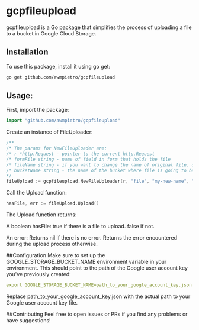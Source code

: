 # gcpfileupload

gcpfileupload is a Go package that simplifies the process of uploading a file to a bucket in Google Cloud Storage.

## Installation

To use this package, install it using go get:

```bash
go get github.com/awmpietro/gcpfileupload
```

## Usage:

First, import the package:

```go
import "github.com/awmpietro/gcpfileupload"
```

Create an instance of FileUploader:

```go
/**
/* The params for NewFileUploader are:
/* r *http.Request - pointer to the current http.Request
/* formFile string - name of field in form that holds the file
/* fileName string - if you want to change the name of original file. default is original name.
/* bucketName string - the name of the bucket where file is going to be store in Google Cloud Storage
*/
fileUpload := gcpfileupload.NewFileUploader(r, "file", "my-new-name", "my-bucket")
```

Call the Upload function:

```go
hasFile, err := fileUpload.Upload()
```

The Upload function returns:

A boolean hasFile: true if there is a file to upload.
false if not.

An error:
Returns nil if there is no error.
Returns the error encountered during the upload process otherwise.

##Configuration
Make sure to set up the GOOGLE_STORAGE_BUCKET_NAME environment variable in your environment. This should point to the path of the Google user account key you've previously created:

```yaml
export GOOGLE_STORAGE_BUCKET_NAME=path_to_your_google_account_key.json
```

Replace path_to_your_google_account_key.json with the actual path to your Google user account key file.

##Contributing
Feel free to open issues or PRs if you find any problems or have suggestions!
